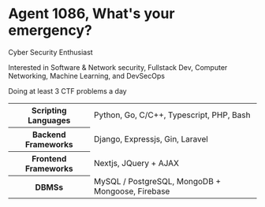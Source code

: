 # Agent 1086, What's your emergency?

Cyber Security Enthusiast

Interested in Software & Network security, Fullstack Dev, Computer Networking, Machine Learning, and DevSecOps

Doing at least 3 CTF problems a day

<table>
  <tbody>
    <tr>
      <th>Scripting Languages</th> 
      <td>Python, Go, C/C++, Typescript, PHP, Bash</td>
    </tr>
    <tr>
      <th>Backend Frameworks</th>
      <td>Django, Expressjs, Gin, Laravel</td>
    </tr>
    <tr>
      <th>Frontend Frameworks</th>
      <td>Nextjs, JQuery + AJAX</td>
    </tr>
    <tr>
      <th>DBMSs</th>
      <td>MySQL / PostgreSQL, MongoDB + Mongoose, Firebase</td>
    </tr>
  </tbody>
</table>
<!-- <img src="https://wakatime.com/share/@e08f8b14-02a9-4fc3-a997-6be14dbaff15/4d9e12b2-a20f-40ef-b02f-ae61275d2cc2.svg" width="400" /> -->
